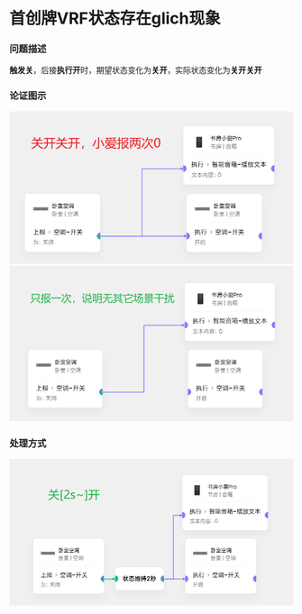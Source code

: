 # 首创牌VRF状态存在glich现象
### 问题描述
**触发关**，后接**执行开**时，期望状态变化为**关开**，实际状态变化为**关开关开**
### 论证图示
![图示](1_首创牌VRF状态存在glich现象.png)
![图示](1_首创牌VRF状态存在glich现象_try.png)
### 处理方式
![图示](1_首创牌VRF状态存在glich现象_处理方式.png)
